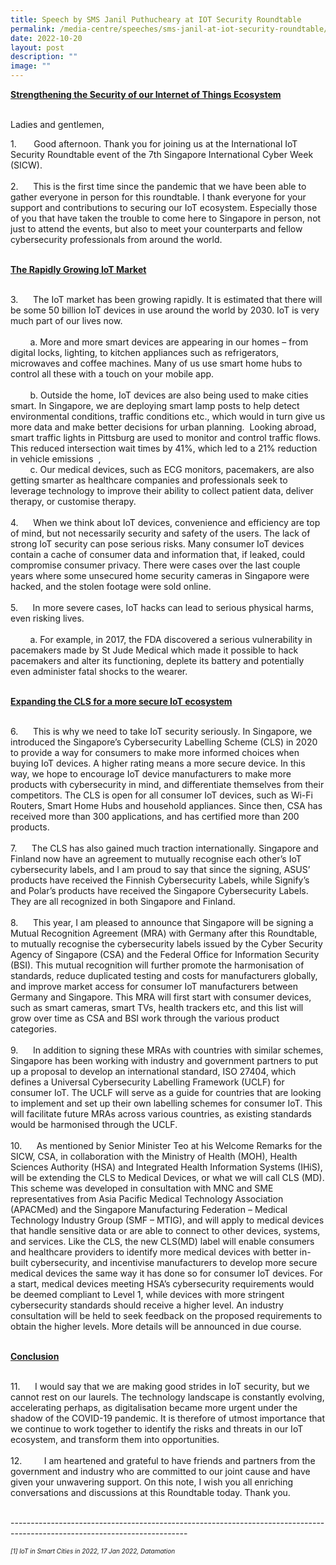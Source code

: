 ```yaml
---
title: Speech by SMS Janil Puthucheary at IOT Security Roundtable
permalink: /media-centre/speeches/sms-janil-at-iot-security-roundtable/
date: 2022-10-20
layout: post
description: ""
image: ""
---
```

<p><strong><span style="text-decoration: underline;">Strengthening the Security of our Internet of Things Ecosystem</span></strong></p>
<p><strong><span style="text-decoration: underline;"></span></strong><br>
Ladies and gentlemen,</p>
<p>1.<span style="white-space: pre;"> 		</span>Good afternoon. Thank you for joining us at the International IoT Security Roundtable event of the 7th Singapore International Cyber Week (SICW).<br>
<br>
2.<span style="white-space: pre;"> 		</span>This is the first time since the pandemic that we have been able to gather everyone in person for this roundtable. I thank everyone for your support and contributions to securing our IoT ecosystem. Especially those of you that have taken the trouble to come here to Singapore in person, not just to attend the events, but also to meet your counterparts and fellow cybersecurity professionals from around the world.&nbsp;</p>
<p><strong><span style="text-decoration: underline;"><br>
The Rapidly Growing IoT Market</span></strong></p>
<p><strong><span style="text-decoration: underline;"></span></strong><br>
3.<span style="white-space: pre;"> 		</span>The IoT market has been growing rapidly. It is estimated that there will be some 50 billion IoT devices in use around the world by 2030. IoT is very much part of our lives now.&nbsp;<br>
<br>
<span style="white-space: pre;">		</span>a.<span> </span>More and more smart devices are appearing in our homes – from digital locks, lighting, to kitchen appliances such as refrigerators, microwaves and coffee machines. Many of us use smart home hubs to control all these with a touch on your mobile app.&nbsp;<br>
<br>
<span style="white-space: pre;">		</span>b.<span> </span>Outside the home, IoT devices are also being used to make cities smart. In Singapore, we are deploying smart lamp posts to help detect environmental conditions, traffic conditions etc., which would in turn give us more data and make better decisions for urban planning.&nbsp; Looking abroad, smart traffic lights in Pittsburg are used to monitor and control traffic flows. This reduced intersection wait times by 41%, which led to a 21% reduction in vehicle emissions&nbsp; ,&nbsp;<br>
<span style="white-space: pre;">		</span>c.<span> </span>Our medical devices, such as ECG monitors, pacemakers, are also getting smarter as healthcare companies and professionals seek to leverage technology to improve their ability to collect patient data, deliver therapy, or customise therapy.<br>
<br>
4.<span style="white-space: pre;"> 		</span>When we think about IoT devices, convenience and efficiency are top of mind, but not necessarily security and safety of the users. The lack of strong IoT security can pose serious risks. Many consumer IoT devices contain a cache of consumer data and information that, if leaked, could compromise consumer privacy. There were cases over the last couple years where some unsecured home security cameras in Singapore were hacked, and the stolen footage were sold online.<br>
<br>
5.<span style="white-space: pre;"> 		</span>In more severe cases, IoT hacks can lead to serious physical harms, even risking lives.&nbsp;<br>
<br>
<span style="white-space: pre;">		</span>a.<span> </span>For example, in 2017, the FDA discovered a serious vulnerability in pacemakers made by St Jude Medical which made it possible to hack pacemakers and alter its functioning, deplete its battery and potentially even administer fatal shocks to the wearer.&nbsp;</p>
<p><strong><span style="text-decoration: underline;"><br>
Expanding the CLS for a more secure IoT ecosystem</span></strong></p>
<p><strong><span style="text-decoration: underline;"></span></strong><br>
6.<span style="white-space: pre;"> 		</span>This is why we need to take IoT security seriously. In Singapore, we introduced the Singapore’s Cybersecurity Labelling Scheme (CLS) in 2020 to provide a way for consumers to make more informed choices when buying IoT devices. A higher rating means a more secure device. In this way, we hope to encourage IoT device manufacturers to make more products with cybersecurity in mind, and differentiate themselves from their competitors. The CLS is open for all consumer IoT devices, such as Wi-Fi Routers, Smart Home Hubs and household appliances. Since then, CSA has received more than 300 applications, and has certified more than 200 products.&nbsp;<br>
<br>
7.<span style="white-space: pre;"> 		</span>The CLS has also gained much traction internationally. Singapore and Finland now have an agreement to mutually recognise each other’s IoT cybersecurity labels, and I am proud to say that since the signing, ASUS’ products have received the Finnish Cybersecurity Labels, while Signify’s and Polar’s products have received the Singapore Cybersecurity Labels. They are all recognized in both Singapore and Finland.<br>
<br>
8.<span style="white-space: pre;"> 		</span>This year, I am pleased to announce that Singapore will be signing a Mutual Recognition Agreement (MRA) with Germany after this Roundtable, to mutually recognise the cybersecurity labels issued by the Cyber Security Agency of Singapore (CSA) and the Federal Office for Information Security (BSI). This mutual recognition will further promote the harmonisation of standards, reduce duplicated testing and costs for manufacturers globally, and improve market access for consumer IoT manufacturers between Germany and Singapore. This MRA will first start with consumer devices, such as smart cameras, smart TVs, health trackers etc, and this list will grow over time as CSA and BSI work through the various product categories.<br>
<br>
9.<span style="white-space: pre;"> 		</span>In addition to signing these MRAs with countries with similar schemes, Singapore has been working with industry and government partners to put up a proposal to develop an international standard, ISO 27404, which defines a Universal Cybersecurity Labelling Framework (UCLF) for consumer IoT. The UCLF will serve as a guide for countries that are looking to implement and set up their own labelling schemes for consumer IoT. This will facilitate future MRAs across various countries, as existing standards would be harmonised through the UCLF.<br>
<br>
10.<span style="white-space: pre;">		</span><span> </span>As mentioned by Senior Minister Teo at his Welcome Remarks for the SICW, CSA, in collaboration with the Ministry of Health (MOH), Health Sciences Authority (HSA) and Integrated Health Information Systems (IHiS), will be extending the CLS to Medical Devices, or what we will call CLS (MD). This scheme was developed in consultation with MNC and SME representatives from Asia Pacific Medical Technology Association (APACMed) and the Singapore Manufacturing Federation – Medical Technology Industry Group (SMF – MTIG), and will apply to medical devices that handle sensitive data or are able to connect to other devices, systems, and services. Like the CLS, the new CLS(MD) label will enable consumers and healthcare providers to identify more medical devices with better in-built cybersecurity, and incentivise manufacturers to develop more secure medical devices the same way it has done so for consumer IoT devices. For a start, medical devices meeting HSA’s cybersecurity requirements would be deemed compliant to Level 1, while devices with more stringent cybersecurity standards should receive a higher level. An industry consultation will be held to seek feedback on the proposed requirements to obtain the higher levels. More details will be announced in due course.</p>
<p><strong><span style="text-decoration: underline;"><br>
Conclusion</span></strong></p>
<p><strong><span style="text-decoration: underline;"></span></strong><br>
11.<span style="white-space: pre;">		</span><span> </span>I would say that we are making good strides in IoT security, but we cannot rest on our laurels. The technology landscape is constantly evolving, accelerating perhaps, as digitalisation became more urgent under the shadow of the COVID-19 pandemic. It is therefore of utmost importance that we continue to work together to identify the risks and threats in our IoT ecosystem, and transform them into opportunities.&nbsp;<br>
<br>
12.<span style="white-space: pre;"> 		</span>I am heartened and grateful to have friends and partners from the government and industry who are committed to our joint cause and have given your unwavering support. On this note, I wish you all enriching conversations and discussions at this Roundtable today. Thank you.</p>
<br>
--------------------------------------------------------------------------------------------------------------------------
<p><span style="font-size: 10px;"><em><span>[1]</span><span> IoT in Smart Cities in 2022, 17 Jan 2022, Datamation&nbsp;</span></em></span></p>
<span style="font-size: 10px;"><em></em>
</span>
&nbsp;